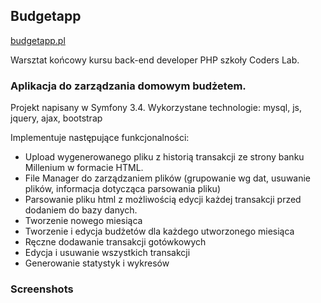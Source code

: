 <h2>Budgetapp</h2>

<a href="budgetapp.pl">budgetapp.pl</a>

Warsztat końcowy kursu back-end developer PHP szkoły Coders Lab.

<h3>Aplikacja do zarządzania domowym budżetem.</h3>

Projekt napisany w Symfony 3.4. Wykorzystane technologie: mysql, js, jquery, ajax, bootstrap

Implementuje następujące funkcjonalności:
<ul>
  <li>Upload wygenerowanego pliku z historią transakcji ze strony banku Millenium w formacie HTML.</li>
  <li>File Manager do zarządzaniem plików (grupowanie wg dat, usuwanie plików, informacja dotycząca parsowania pliku)</li>
  <li>Parsowanie pliku html z możliwością edycji każdej transakcji przed dodaniem do bazy danych. </li>
  <li>Tworzenie nowego miesiąca</li>
  <li>Tworzenie i edycja budżetów dla każdego utworzonego miesiąca</li>
  <li>Ręczne dodawanie transakcji gotówkowych</li>
  <li>Edycja i usuwanie wszystkich transakcji</li>
  <li>Generowanie statystyk i wykresów</li>
</ul>

<h3>Screenshots</h3>
